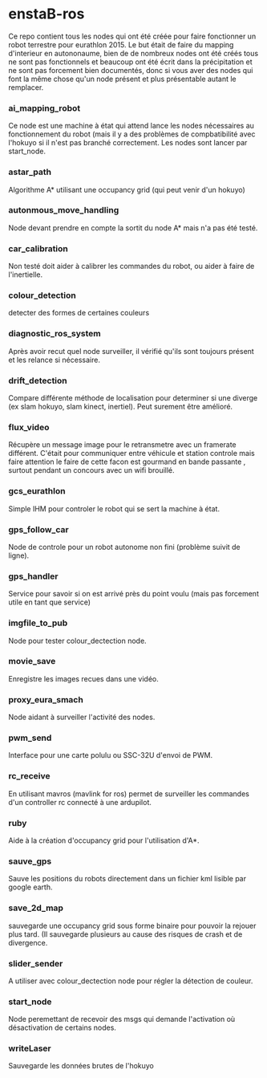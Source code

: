 # enstaB-ros
Ce repo contient tous les nodes qui ont été créée pour faire fonctionner un robot terrestre 
pour eurathlon 2015. Le but était de faire du mapping d'interieur en autononaume, bien de de nombreux nodes ont
été créés tous ne sont pas fonctionnels et beaucoup ont été écrit dans la précipitation et ne sont pas forcement bien documentés, donc si vous aver des nodes qui font la même chose qu'un node présent et plus présentable autant le remplacer.

### ai_mapping_robot
Ce node est une machine à état qui attend lance les nodes nécessaires au fonctionnement du robot (mais il 
y a des problèmes de compbatibilité avec l'hokuyo si il n'est pas branché correctement.
Les nodes sont lancer par start_node.

### astar_path
Algorithme A* utilisant une occupancy grid (qui peut venir d'un hokuyo)

### autonmous_move_handling

Node devant prendre en compte la sortit du node A* mais n'a pas été testé.

### car_calibration
Non testé doit aider à calibrer les commandes du robot, ou aider à faire de l'inertielle.

### colour_detection
detecter des formes de certaines couleurs

### diagnostic_ros_system
Après avoir recut quel node surveiller, il vérifié qu'ils sont toujours présent et les relance si nécessaire.

### drift_detection
Compare différente méthode de localisation pour determiner si une diverge (ex slam hokuyo, slam kinect, inertiel).
Peut surement être amélioré.

### flux_video
Récupère un message image pour le retransmetre avec un framerate différent. 
C'était pour communiquer entre véhicule et station controle mais faire attention le faire de cette facon est gourmand en bande passante , surtout pendant un concours avec un wifi brouillé.


### gcs_eurathlon

Simple IHM pour controler le robot qui se sert la machine à état.

### gps_follow_car
Node de controle pour un robot autonome non fini (problème suivit de ligne).

### gps_handler
Service pour savoir si on est arrivé près du point voulu (mais pas forcement utile en tant que service)

### imgfile_to_pub

Node pour tester colour_dectection node.

### movie_save
Enregistre les images recues dans une vidéo.

### proxy_eura_smach
Node aidant à surveiller l'activité des nodes.

### pwm_send
Interface pour une carte polulu ou SSC-32U d'envoi de PWM.

### rc_receive
En utilisant mavros (mavlink for ros) permet de surveiller les commandes d'un controller rc connecté à une ardupilot.

### ruby 
Aide à la création d'occupancy grid pour l'utilisation d'A*.

### sauve_gps
Sauve les positions du robots directement dans un fichier kml lisible par google earth.

### save_2d_map
sauvegarde une occupancy grid sous forme binaire pour pouvoir la rejouer plus tard. (Il sauvegarde plusieurs au cause des risques de crash et de divergence.

### slider_sender
A utiliser avec colour_dectection node pour régler la détection de couleur. 

### start_node
Node peremettant de recevoir des msgs qui demande l'activation où désactivation de certains nodes.

### writeLaser 
Sauvegarde les données brutes de l'hokuyo
